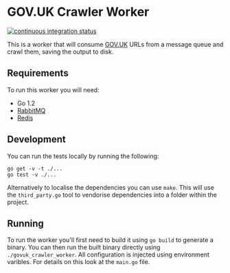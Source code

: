 # GOV.UK Crawler Worker

[![continuous integration status](https://secure.travis-ci.org/alphagov/govuk_crawler_worker.png)](http://travis-ci.org/alphagov/govuk_crawler_worker)

This is a worker that will consume [GOV.UK](https://www.gov.uk/) URLs
from a message queue and crawl them, saving the output to disk.

## Requirements

To run this worker you will need:

 - Go 1.2
 - [RabbitMQ](https://www.rabbitmq.com/)
 - [Redis](http://redis.io/)

## Development

You can run the tests locally by running the following:

```
go get -v -t ./...
go test -v ./...
```

Alternatively to localise the dependencies you can use `make`. This
will use the `third_party.go` tool to vendorise dependencies into a
folder within the project.

## Running

To run the worker you'll first need to build it using `go build` to
generate a binary. You can then run the built binary directly using
`./govuk_crawler_worker`. All configuration is injected using
environment varibles. For details on this look at the `main.go` file.
